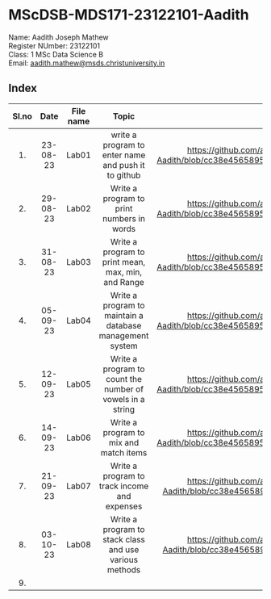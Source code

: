 # MScDSB-MDS171-23122101-Aadith

Name: Aadith Joseph Mathew  
Register NUmber: 23122101   
Class: 1 MSc Data Science B  
Email: 
aadith.mathew@msds.christuniversity.in  



## Index
|Sl.no|Date|File name|Topic|Link
|:----:|:----:|:----:|:----:|:----:|
|1.|23-08-23|Lab01|write a program to enter name and push it to github|https://github.com/aadith00/MScDSB-MDS171-23122101-Aadith/blob/cc38e456589571f3d3d97e3bcf17d714a5a84a1c/Lab01.ipynb|
|2.|29-08-23|Lab02|Write a program to print numbers in words|https://github.com/aadith00/MScDSB-MDS171-23122101-Aadith/blob/cc38e456589571f3d3d97e3bcf17d714a5a84a1c/Lab02.ipynb|
|3.|31-08-23|Lab03|Write a program to print mean, max, min, and Range|https://github.com/aadith00/MScDSB-MDS171-23122101-Aadith/blob/cc38e456589571f3d3d97e3bcf17d714a5a84a1c/Lab03.ipynb|
|4.|05-09-23|Lab04|Write a program to maintain a database management system|https://github.com/aadith00/MScDSB-MDS171-23122101-Aadith/blob/cc38e456589571f3d3d97e3bcf17d714a5a84a1c/Lab04.ipynb|
|5.|12-09-23|Lab05|Write a program to count the number of vowels in a string|https://github.com/aadith00/MScDSB-MDS171-23122101-Aadith/blob/cc38e456589571f3d3d97e3bcf17d714a5a84a1c/Lab05.ipynb|
|6.|14-09-23|Lab06|Write a program to mix and match items|https://github.com/aadith00/MScDSB-MDS171-23122101-Aadith/blob/cc38e456589571f3d3d97e3bcf17d714a5a84a1c/Lab06.ipynb|
|7.|21-09-23|Lab07|Write a program to track income and expenses|https://github.com/aadith00/MScDSB-MDS171-23122101-Aadith/blob/cc38e456589571f3d3d97e3bcf17d714a5a84a1c/Lab07.py|
|8.|03-10-23|Lab08|Write a program to stack class and use various methods|https://github.com/aadith00/MScDSB-MDS171-23122101-Aadith/blob/cc38e456589571f3d3d97e3bcf17d714a5a84a1c/Lab08.py|
|9.|